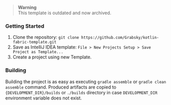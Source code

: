 > **Warning**  
> This template is outdated and now archived.

### Getting Started
1. Clone the repository: `git clone https://github.com/Grabsky/kotlin-fabric-template.git`
2. Save as IntelliJ IDEA template: `File > New Projects Setup > Save Project as Template...`
3. Create a project using new Template.

### Building
Building the project is as easy as executing `gradle assemble` or `gradle clean assemble` command.
Produced artifacts are copied to `{DEVELOPMENT_DIR}/builds` or `./builds` directory in case `DEVELOPMENT_DIR` environment variable does not exist.
